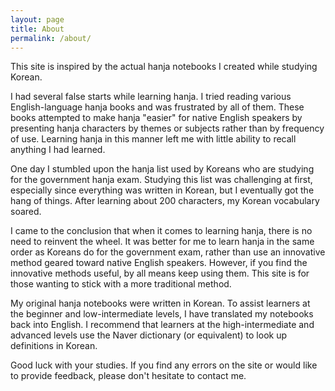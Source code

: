 ```yaml
---
layout: page
title: About
permalink: /about/
---
```


This site is inspired by the actual hanja notebooks I created while studying Korean.

I had several false starts while learning hanja. I tried reading various English-language hanja books and was frustrated by all of them. These books attempted to make hanja "easier" for native English speakers by presenting hanja characters by themes or subjects rather than by frequency of use. Learning hanja in this manner left me with little ability to recall anything I had learned.

One day I stumbled upon the hanja list used by Koreans who are studying for the government hanja exam. Studying this list was challenging at first, especially since everything was written in Korean, but I eventually got the hang of things. After learning about 200 characters, my Korean vocabulary soared.

I came to the conclusion that when it comes to learning hanja, there is no need to reinvent the wheel. It was better for me to learn hanja in the same order as Koreans do for the government exam, rather than use an innovative method geared toward native English speakers. However, if you find the innovative methods useful, by all means keep using them. This site is for those wanting to stick with a more traditional method.

My original hanja notebooks were written in Korean. To assist learners at the beginner and low-intermediate levels, I have translated my notebooks back into English. I recommend that learners at the high-intermediate and advanced levels use the Naver dictionary (or equivalent) to look up definitions in Korean.

Good luck with your studies. If you find any errors on the site or would like to provide feedback, please don't hesitate to contact me.
